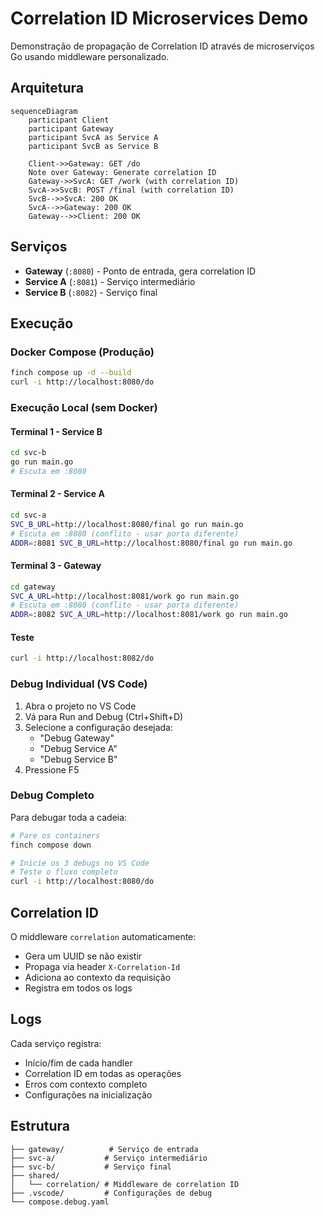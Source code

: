 # Correlation ID Microservices Demo

Demonstração de propagação de Correlation ID através de microserviços Go usando middleware personalizado.

## Arquitetura

```mermaid
sequenceDiagram
    participant Client
    participant Gateway
    participant SvcA as Service A
    participant SvcB as Service B

    Client->>Gateway: GET /do
    Note over Gateway: Generate correlation ID
    Gateway->>SvcA: GET /work (with correlation ID)
    SvcA->>SvcB: POST /final (with correlation ID)
    SvcB-->>SvcA: 200 OK
    SvcA-->>Gateway: 200 OK
    Gateway-->>Client: 200 OK
```

## Serviços

- **Gateway** (`:8080`) - Ponto de entrada, gera correlation ID
- **Service A** (`:8081`) - Serviço intermediário
- **Service B** (`:8082`) - Serviço final

## Execução

### Docker Compose (Produção)
```bash
finch compose up -d --build
curl -i http://localhost:8080/do
```

### Execução Local (sem Docker)

#### Terminal 1 - Service B
```bash
cd svc-b
go run main.go
# Escuta em :8080
```

#### Terminal 2 - Service A
```bash
cd svc-a
SVC_B_URL=http://localhost:8080/final go run main.go
# Escuta em :8080 (conflito - usar porta diferente)
ADDR=:8081 SVC_B_URL=http://localhost:8080/final go run main.go
```

#### Terminal 3 - Gateway
```bash
cd gateway
SVC_A_URL=http://localhost:8081/work go run main.go
# Escuta em :8080 (conflito - usar porta diferente)
ADDR=:8082 SVC_A_URL=http://localhost:8081/work go run main.go
```

#### Teste
```bash
curl -i http://localhost:8082/do
```

### Debug Individual (VS Code)
1. Abra o projeto no VS Code
2. Vá para Run and Debug (Ctrl+Shift+D)
3. Selecione a configuração desejada:
   - "Debug Gateway"
   - "Debug Service A" 
   - "Debug Service B"
4. Pressione F5

### Debug Completo
Para debugar toda a cadeia:
```bash
# Pare os containers
finch compose down

# Inicie os 3 debugs no VS Code
# Teste o fluxo completo
curl -i http://localhost:8080/do
```

## Correlation ID

O middleware `correlation` automaticamente:
- Gera um UUID se não existir
- Propaga via header `X-Correlation-Id`
- Adiciona ao contexto da requisição
- Registra em todos os logs

## Logs

Cada serviço registra:
- Início/fim de cada handler
- Correlation ID em todas as operações
- Erros com contexto completo
- Configurações na inicialização

## Estrutura

```
├── gateway/          # Serviço de entrada
├── svc-a/           # Serviço intermediário
├── svc-b/           # Serviço final
├── shared/
│   └── correlation/ # Middleware de correlation ID
├── .vscode/         # Configurações de debug
└── compose.debug.yaml
```